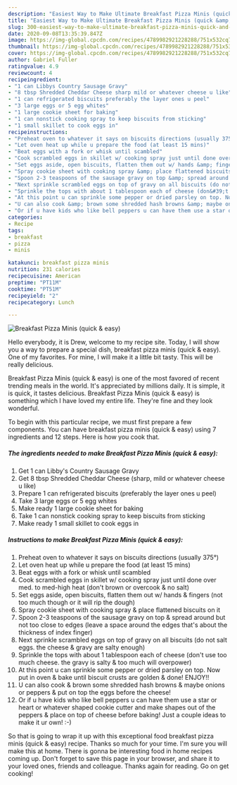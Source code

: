 ```yaml
---
description: "Easiest Way to Make Ultimate Breakfast Pizza Minis (quick &amp;amp; easy)"
title: "Easiest Way to Make Ultimate Breakfast Pizza Minis (quick &amp;amp; easy)"
slug: 300-easiest-way-to-make-ultimate-breakfast-pizza-minis-quick-and-amp-easy
date: 2020-09-08T13:35:39.847Z
image: https://img-global.cpcdn.com/recipes/4789982921228288/751x532cq70/breakfast-pizza-minis-quick-easy-recipe-main-photo.jpg
thumbnail: https://img-global.cpcdn.com/recipes/4789982921228288/751x532cq70/breakfast-pizza-minis-quick-easy-recipe-main-photo.jpg
cover: https://img-global.cpcdn.com/recipes/4789982921228288/751x532cq70/breakfast-pizza-minis-quick-easy-recipe-main-photo.jpg
author: Gabriel Fuller
ratingvalue: 4.9
reviewcount: 4
recipeingredient:
- "1 can Libbys Country Sausage Gravy"
- "8 tbsp Shredded Cheddar Cheese sharp mild or whatever cheese u like"
- "1 can refrigerated biscuits preferably the layer ones u peel"
- "3 large eggs or 5 egg whites"
- "1 large cookie sheet for baking"
- "1 can nonstick cooking spray to keep biscuits from sticking"
- "1 small skillet to cook eggs in"
recipeinstructions:
- "Preheat oven to whatever it says on biscuits directions (usually 375°)"
- "Let oven heat up while u prepare the food (at least 15 mins)"
- "Beat eggs with a fork or whisk until scambled"
- "Cook scrambled eggs in skillet w/ cooking spray just until done over med. to med-high heat (don&#39;t brown or overcook &amp; no salt)"
- "Set eggs aside, open biscuits, flatten them out w/ hands &amp; fingers (not too much though or it will rip the dough)"
- "Spray cookie sheet with cooking spray &amp; place flattened biscuits on it"
- "Spoon 2-3 teaspoons of the sausage gravy on top &amp; spread around but not too close to edges (leave a space around the edges that&#39;s about the thickness of index finger)"
- "Next sprinkle scrambled eggs on top of gravy on all biscuits (do not salt eggs. the cheese &amp; gravy are salty enough)"
- "Sprinkle the tops with about 1 tablespoon each of cheese (don&#39;t use too much cheese. the gravy is salty &amp; too much will overpower)"
- "At this point u can sprinkle some pepper or dried parsley on top. Now put in oven &amp; bake until biscuit crusts are golden &amp; done! ENJOY!!"
- "U can also cook &amp; brown some shredded hash browns &amp; maybe onions or peppers &amp; put on top the eggs before the cheese!"
- "Or if u have kids who like bell peppers u can have them use a star or heart or whatever shaped cookie cutter and make shapes out of the peppers &amp; place on top of cheese before baking! Just a couple ideas to make it ur own! :-)"
categories:
- Recipe
tags:
- breakfast
- pizza
- minis

katakunci: breakfast pizza minis 
nutrition: 231 calories
recipecuisine: American
preptime: "PT11M"
cooktime: "PT51M"
recipeyield: "2"
recipecategory: Lunch

---
```



![Breakfast Pizza Minis (quick &amp; easy)](https://img-global.cpcdn.com/recipes/4789982921228288/751x532cq70/breakfast-pizza-minis-quick-easy-recipe-main-photo.jpg)

Hello everybody, it is Drew, welcome to my recipe site. Today, I will show you a way to prepare a special dish, breakfast pizza minis (quick &amp; easy). One of my favorites. For mine, I will make it a little bit tasty. This will be really delicious.

Breakfast Pizza Minis (quick &amp; easy) is one of the most favored of recent trending meals in the world. It's appreciated by millions daily. It is simple, it is quick, it tastes delicious. Breakfast Pizza Minis (quick &amp; easy) is something which I have loved my entire life. They're fine and they look wonderful.




To begin with this particular recipe, we must first prepare a few components. You can have breakfast pizza minis (quick &amp; easy) using 7 ingredients and 12 steps. Here is how you cook that.

<!--inarticleads1-->

##### The ingredients needed to make Breakfast Pizza Minis (quick &amp; easy):

1. Get 1 can Libby&#39;s Country Sausage Gravy
1. Get 8 tbsp Shredded Cheddar Cheese (sharp, mild or whatever cheese u like)
1. Prepare 1 can refrigerated biscuits (preferably the layer ones u peel)
1. Take 3 large eggs or 5 egg whites
1. Make ready 1 large cookie sheet for baking
1. Take 1 can nonstick cooking spray to keep biscuits from sticking
1. Make ready 1 small skillet to cook eggs in




<!--inarticleads2-->

##### Instructions to make Breakfast Pizza Minis (quick &amp; easy):

1. Preheat oven to whatever it says on biscuits directions (usually 375°)
1. Let oven heat up while u prepare the food (at least 15 mins)
1. Beat eggs with a fork or whisk until scambled
1. Cook scrambled eggs in skillet w/ cooking spray just until done over med. to med-high heat (don&#39;t brown or overcook &amp; no salt)
1. Set eggs aside, open biscuits, flatten them out w/ hands &amp; fingers (not too much though or it will rip the dough)
1. Spray cookie sheet with cooking spray &amp; place flattened biscuits on it
1. Spoon 2-3 teaspoons of the sausage gravy on top &amp; spread around but not too close to edges (leave a space around the edges that&#39;s about the thickness of index finger)
1. Next sprinkle scrambled eggs on top of gravy on all biscuits (do not salt eggs. the cheese &amp; gravy are salty enough)
1. Sprinkle the tops with about 1 tablespoon each of cheese (don&#39;t use too much cheese. the gravy is salty &amp; too much will overpower)
1. At this point u can sprinkle some pepper or dried parsley on top. Now put in oven &amp; bake until biscuit crusts are golden &amp; done! ENJOY!!
1. U can also cook &amp; brown some shredded hash browns &amp; maybe onions or peppers &amp; put on top the eggs before the cheese!
1. Or if u have kids who like bell peppers u can have them use a star or heart or whatever shaped cookie cutter and make shapes out of the peppers &amp; place on top of cheese before baking! Just a couple ideas to make it ur own! :-)




So that is going to wrap it up with this exceptional food breakfast pizza minis (quick &amp; easy) recipe. Thanks so much for your time. I'm sure you will make this at home. There is gonna be interesting food in home recipes coming up. Don't forget to save this page in your browser, and share it to your loved ones, friends and colleague. Thanks again for reading. Go on get cooking!
